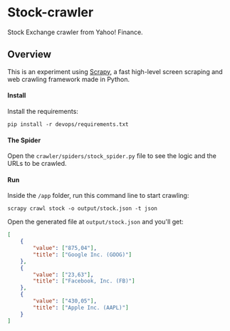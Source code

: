 # Stock-crawler #

Stock Exchange crawler from Yahoo! Finance.

Overview
--------

This is an experiment using [Scrapy](http://scrapy.org/), a fast high-level screen scraping and web crawling framework made in Python.

#### Install ####

Install the requirements: 

```
pip install -r devops/requirements.txt
```

#### The Spider ####

Open the `crawler/spiders/stock_spider.py` file to see the logic and the URLs to be crawled.

#### Run ####

Inside the `/app` folder, run this command line to start crawling: 

```
scrapy crawl stock -o output/stock.json -t json
```
Open the generated file at `output/stock.json` and you'll get:

```json
[
    {
        "value": ["875,04"],
        "title": ["Google Inc. (GOOG)"]
    },
    {
        "value": ["23,63"],
        "title": ["Facebook, Inc. (FB)"]
    },
    {
        "value": ["430,05"],
        "title": ["Apple Inc. (AAPL)"]
    }
]
```
